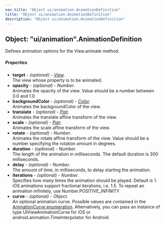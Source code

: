 ```yaml
---
nav-title: "Object ui/animation.AnimationDefinition"
title: "Object ui/animation.AnimationDefinition"
description: "Object ui/animation.AnimationDefinition"
---
```

## Object: "ui/animation".AnimationDefinition  
Defines animation options for the View.animate method.

##### Properties
 - **target** - _(optional)_ - [_View_](../../ui/core/view/View.md).    
  The view whose property is to be animated. 
 - **opacity** - _(optional)_ - _Number_.    
  Animates the opacity of the view. Value should be a number between 0.0 and 1.0
 - **backgroundColor** - _(optional)_ - [_Color_](../../color/Color.md).    
  Animates the backgroundColor of the view.
 - **translate** - _(optional)_ - [_Pair_](../../ui/animation/Pair.md).    
  Animates the translate affine transform of the view.
 - **scale** - _(optional)_ - [_Pair_](../../ui/animation/Pair.md).    
  Animates the scale affine transform of the view.
 - **rotate** - _(optional)_ - _Number_.    
  Animates the rotate affine transform of the view. Value should be a number specifying the rotation amount in degrees.
 - **duration** - _(optional)_ - _Number_.    
  The length of the animation in milliseconds. The default duration is 300 milliseconds.
 - **delay** - _(optional)_ - _Number_.    
  The amount of time, in milliseconds, to delay starting the animation. 
 - **iterations** - _(optional)_ - _Number_.    
  Specifies how many times the animation should be played. Default is 1.
iOS animations support fractional iterations, i.e. 1.5.
To repeat an animation infinitely, use Number.POSITIVE_INFINITY
 - **curve** - _(optional)_ - _Object_.    
  An optional animation curve. Possible values are contained in the [AnimationCurve enumeration](../enums/AnimationCurve/README.md).
Alternatively, you can pass an instance of type UIViewAnimationCurve for iOS or android.animation.TimeInterpolator for Android.